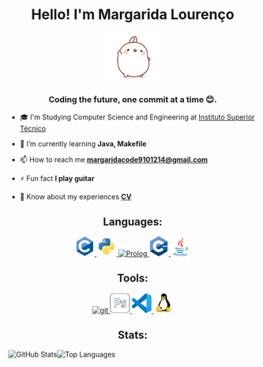 <h1 align="center"> Hello! I'm Margarida Lourenço</h1>
<div align="center">
  <img src="Friends Love GIF by Molang_Official - Find & Share on GIPHY.gif" height="100px"/>
</div>
<h3 align="center">Coding the future, one commit at a time 😊.</h3>

</div>
</div>

- 🎓 I'm Studying Computer Science and Engineering at [Instituto Superior Técnico](https://tecnico.ulisboa.pt)

- 🌱 I’m currently learning **Java, Makefile**

- 📫 How to reach me **margaridacode9101214@gmail.com**

- ⚡ Fun fact **I play guitar**

- 📄 Know about my experiences **[CV](https://fuchsia-felita-56.tiiny.site)**


<h2 align="center">Languages:</h2>
  <p align="center"> <a href="https://www.cprogramming.com/" target="_blank" rel="noreferrer"> <img src="https://raw.githubusercontent.com/devicons/devicon/master/icons/c/c-original.svg" alt="c" width="40" height="40"/> </a> <a href="https://www.python.org" target="_blank" rel="noreferrer"> <img src="https://raw.githubusercontent.com/devicons/devicon/master/icons/python/python-original.svg" alt="python" width="40" height="40"/> <a href="https://www.swi-prolog.org/" target="_blank" rel="noreferrer"> <img src="https://avatars.githubusercontent.com/u/6884283?s=200&v=4" alt="Prolog" width="40" height="40"/> <a href="https://www.cprogramming.com/" target="_blank" rel="noreferrer"> <img src="https://raw.githubusercontent.com/devicons/devicon/master/icons/cplusplus/cplusplus-original.svg" alt="c++" width="40" height="40"/> <a href="https://www.java.com/" target="_blank" rel="noreferrer"> <img src="https://raw.githubusercontent.com/devicons/devicon/master/icons/java/java-original.svg" alt="java" width="40" height="40"/>
 </a> </p>
 
<h2 align="center">Tools:</h2>
  <p align="center"> <a href="https://git-scm.com/" target="_blank" rel="noreferrer"> <img src="https://www.vectorlogo.zone/logos/git-scm/git-scm-icon.svg" alt="git" width="40" height="40"/> </a> <a href="https://www.photoshop.com/en" target="_blank" rel="noreferrer"> <img src="https://raw.githubusercontent.com/devicons/devicon/master/icons/photoshop/photoshop-line.svg" alt="photoshop" width="40" </a> <a href="https://code.visualstudio.com/" target="_blank" rel="noreferrer"> <img src="https://raw.githubusercontent.com/devicons/devicon/1119b9f84c0290e0f0b38982099a2bd027a48bf1/icons/vscode/vscode-original.svg" alt="Visual Studio Code" width="40" height="40"/> <a href="https://www.linux.org/" target="_blank" rel="noreferrer"> <img src="https://raw.githubusercontent.com/devicons/devicon/master/icons/linux/linux-original.svg" alt="linux" width="40" height="40"/> </a>
   </a> </p>

<h2 align="center">Stats:</h2>
<div>
  <img align="left" src="https://github-readme-stats.vercel.app/api?username=margarida-lourenco&show_icons=true&theme=noctis_minimus&count_private=true" alt="GitHub Stats" style="margin-bottom: 10px;">
  <img align="left" src="https://github-readme-stats.vercel.app/api/top-langs/?username=margarida-lourenco&layout=compact&theme=noctis_minimus&count_private=true&custom_title=Top%20Languages" alt="Top Languages">
</div>



